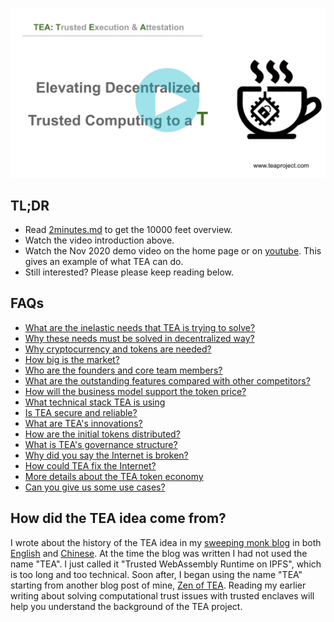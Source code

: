 
[![](../res/blog/WX20201215-115720@2x.png)](http://www.youtube.com/watch?v=-NgR3ySWwXg "")

## TL;DR
- Read [2minutes.md](./2minutes.md) to get the 10000 feet overview.
- Watch the video introduction above.
- Watch the Nov 2020 demo video on the home page or on [youtube](http://www.youtube.com/watch?v=6GYwrITSfJo). This gives an example of what TEA can do.
- Still interested? Please please keep reading below.

## FAQs

- [What are the inelastic needs that TEA is trying to solve?](./Does_tea_solve_inelastic_needs.md)
- [Why these needs must be solved in decentralized way?](./necessary_to_be_decentralized.md)
- [Why cryptocurrency and tokens are needed?](./why_need_token.md)
- [How big is the market?](./market_size.md)
- [Who are the founders and core team members?](./founders_core_team_members.md)
- [What are the outstanding features compared with other competitors?](./comparison_to_other_projects.md)
- [How will the business model support the token price?](./how_business_support_value.md)
- [What technical stack TEA is using](./techstacks.md)
- [Is TEA secure and reliable?](./security_reliability_robust.md)
- [What are TEA's innovations?](./innovations.md)
- [How are the initial tokens distributed?](./initial_token_distribution.md)
- [What is TEA's governance structure?](./governance_structure.md)
- [Why did you say the Internet is broken?](./Broken_internet_needs_a_fix.md)
- [How could TEA fix the Internet?](./How_TEA_fix_internet.md)
- [More details about the TEA token economy](./Token_economy.md)
- [Can you give us some use cases?](./Use_cases.md)
## How did the TEA idea come from?

I wrote about the history of the TEA idea in my [sweeping monk blog](https://medium.com/@pushbar) in both [English](https://medium.com/@pushbar/0-of-n-cover-letter-of-the-trusted-webassembly-runtime-on-ipfs-12a4fd8c4338) and [Chinese](https://medium.com/@pushbar/%E7%AC%AC0%E7%AF%87-%E5%8E%86%E5%8F%B2%E6%B8%8A%E6%BA%90%E5%92%8C%E6%8E%A2%E7%B4%A2%E8%BF%87%E7%A8%8B%E7%9A%84%E5%BF%AB%E8%BF%9B%E7%89%88%E6%9C%AC-ecbb558ac36e). At the time the blog was written I had not used the name "TEA". I just called it "Trusted WebAssembly Runtime on IPFS", which is too long and too technical. Soon after, I began using the name "TEA" starting from another blog post of mine, [Zen of TEA](https://medium.com/@pushbar/zen-of-tea-1-2480c8c249c3). Reading my earlier writing about solving computational trust issues with trusted enclaves will help you understand the background of the TEA project.

